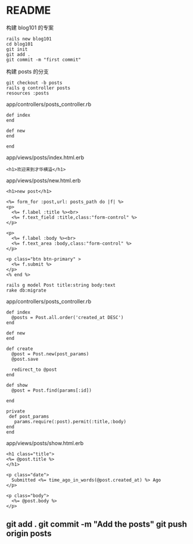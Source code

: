 # README

构建 blog101 的专案
```
rails new blog101
cd blog101
git init
git add .
git commit -m "first commit"
```

构建 posts 的分支
```
git checkout -b posts
rails g controller posts
resources :posts
```
app/controllers/posts_controller.rb
```
def index
end

def new
end

end
```
app/views/posts/index.html.erb
```
<h1>欢迎来到才华横溢</h1>
```
app/views/posts/new.html.erb
```
<h1>new post</h1>

<%= form_for :post,url: posts_path do |f| %>
<p>
  <%= f.label :title %><br>
  <%= f.text_field :title,class:"form-control" %>
</p>

<p>
  <%= f.label :body %><br>
  <%= f.text_area :body,class:"form-control" %>
</p>

<p class="btn btn-primary" >
  <%= f.submit %>
</p>
<% end %>
```

```
rails g model Post title:string body:text
rake db:migrate
```

app/controllers/posts_controller.rb
```
def index
  @posts = Post.all.order('created_at DESC')
end

def new
end

def create
  @post = Post.new(post_params)
  @post.save

  redirect_to @post
end

def show
  @post = Post.find(params[:id])

end

private
 def post_params
   params.require(:post).permit(:title,:body)
end
end
```
app/views/posts/show.html.erb
```
<h1 class="title">
<%= @post.title %>
</h1>

<p class="date">
  Submitted <%= time_ago_in_words(@post.created_at) %> Ago
</p>

<p class="body">
  <%= @post.body %>
</p>
```
git add .
git commit -m "Add the posts"
git push origin posts
---
